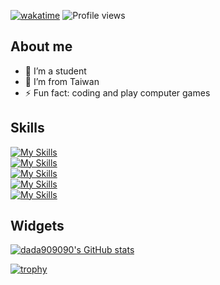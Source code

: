 [![wakatime](https://wakatime.com/badge/user/56ad6549-a054-44d0-b495-36b06ce29e9f.svg)](https://wakatime.com/@56ad6549-a054-44d0-b495-36b06ce29e9f)
![Profile views](https://gpvc.arturio.dev/dada909090)
## About me

- 🔭 I’m a student
- 🌱 I’m from Taiwan
- ⚡ Fun fact: coding and play computer games

## Skills
[![My Skills](https://skillicons.dev/icons?i=python,javascript,cs,php,html,css)](https://skillicons.dev)\
[![My Skills](https://skillicons.dev/icons?i=nodejs,cpp,unity,vue,flutter,electron)](https://skillicons.dev)\
[![My Skills](https://skillicons.dev/icons?i=bootstrap,discord,git,vscode,github,md)](https://skillicons.dev)\
[![My Skills](https://skillicons.dev/icons?i=visualstudio,stackoverflow,powershell,linux,heroku,androidstudio)](https://skillicons.dev)\
[![My Skills](https://skillicons.dev/icons?i=mysql,sqlite)](https://skillicons.dev)

## Widgets

[![dada909090's GitHub stats](https://github-readme-stats.vercel.app/api?username=dada878&show_icons=true&theme=dark)](https://github.com/anuraghazra/github-readme-stats)
<!-- [![GitHub Streak](https://streak-stats.demolab.com?user=dada909090&theme=dark)](https://git.io/streak-stats)\
[![Top Langs](https://github-readme-stats.vercel.app/api/top-langs/?username=dada909090&langs_count=5&theme=dark)](https://github.com/anuraghazra/github-readme-stats)
 -->

[![trophy](https://github-profile-trophy.vercel.app/?username=dada878&theme=onedark)](https://github.com/ryo-ma/github-profile-trophy)

